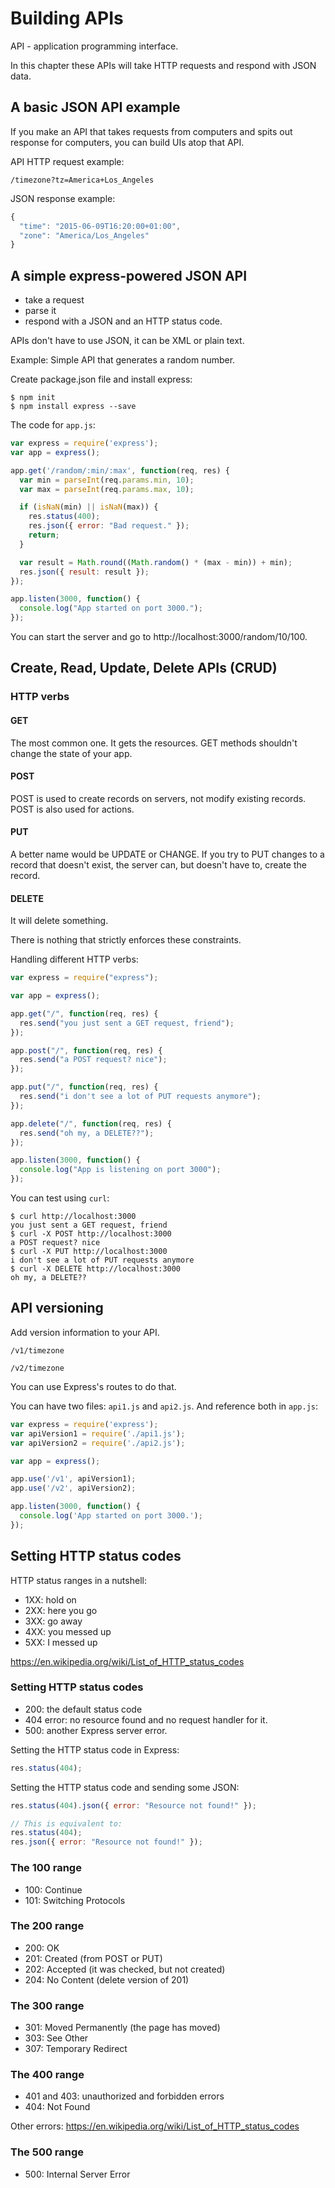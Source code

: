 # Building APIs

API - application programming interface.

In this chapter these APIs will take HTTP requests and respond with JSON data.

## A basic JSON API example

If you make an API that takes requests from computers and spits out response for computers, you can build UIs atop that API.

API HTTP request example:
```
/timezone?tz=America+Los_Angeles
```

JSON response example:
```javascript
{
  "time": "2015-06-09T16:20:00+01:00",
  "zone": "America/Los_Angeles"
}
```

## A simple express-powered JSON API

* take a request
* parse it
* respond with a JSON and an HTTP status code.

APIs don't have to use JSON, it can be XML or plain text.

Example: Simple API that generates a random number.

Create package.json file and install express:
```
$ npm init
$ npm install express --save
```

The code for `app.js`:
```javascript
var express = require('express');
var app = express();

app.get('/random/:min/:max', function(req, res) {
  var min = parseInt(req.params.min, 10);
  var max = parseInt(req.params.max, 10);

  if (isNaN(min) || isNaN(max)) {
    res.status(400);
    res.json({ error: "Bad request." });
    return;
  }

  var result = Math.round((Math.random() * (max - min)) + min);
  res.json({ result: result });
});

app.listen(3000, function() {
  console.log("App started on port 3000.");
});
```

You can start the server and go to http://localhost:3000/random/10/100.

## Create, Read, Update, Delete APIs (CRUD)

### HTTP verbs

#### GET

The most common one. It gets the resources. GET methods shouldn't change the state of your app.

#### POST

POST is used to create records on servers, not modify existing records. POST is also used for actions.

#### PUT

A better name would be UPDATE or CHANGE. If you try to PUT changes to a record that doesn't exist, the server can, but doesn't have to, create the record.

#### DELETE

It will delete something.

There is nothing that strictly enforces these constraints.

Handling different HTTP verbs:
```javascript
var express = require("express");

var app = express();

app.get("/", function(req, res) {
  res.send("you just sent a GET request, friend");
});

app.post("/", function(req, res) {
  res.send("a POST request? nice");
});

app.put("/", function(req, res) {
  res.send("i don't see a lot of PUT requests anymore");
});

app.delete("/", function(req, res) {
  res.send("oh my, a DELETE??");
});

app.listen(3000, function() {
  console.log("App is listening on port 3000");
});
```

You can test using `curl`:

```
$ curl http://localhost:3000
you just sent a GET request, friend
$ curl -X POST http://localhost:3000
a POST request? nice
$ curl -X PUT http://localhost:3000
i don't see a lot of PUT requests anymore
$ curl -X DELETE http://localhost:3000
oh my, a DELETE??
```

## API versioning

Add version information to your API.

```
/v1/timezone
```

```
/v2/timezone
```

You can use Express's routes to do that.

You can have two files: `api1.js` and `api2.js`. And reference both in `app.js`:

```javascript
var express = require('express');
var apiVersion1 = require('./api1.js');
var apiVersion2 = require('./api2.js');

var app = express();

app.use('/v1', apiVersion1);
app.use('/v2', apiVersion2);

app.listen(3000, function() {
  console.log('App started on port 3000.');
});
```

## Setting HTTP status codes

HTTP status ranges in a nutshell:

* 1XX: hold on
* 2XX: here you go
* 3XX: go away
* 4XX: you messed up
* 5XX: I messed up

https://en.wikipedia.org/wiki/List_of_HTTP_status_codes

### Setting HTTP status codes

* 200: the default status code
* 404 error: no resource found and no request handler for it.
* 500: another Express server error.

Setting the HTTP status code in Express:
```javascript
res.status(404);
```

Setting the HTTP status code and sending some JSON:
```javascript
res.status(404).json({ error: "Resource not found!" });

// This is equivalent to:
res.status(404);
res.json({ error: "Resource not found!" });
```

### The 100 range

* 100: Continue
* 101: Switching Protocols

### The 200 range

* 200: OK
* 201: Created (from POST or PUT)
* 202: Accepted (it was checked, but not created)
* 204: No Content (delete version of 201)

### The 300 range

* 301: Moved Permanently (the page has moved)
* 303: See Other
* 307: Temporary Redirect

### The 400 range

* 401 and 403: unauthorized and forbidden errors
* 404: Not Found

Other errors: https://en.wikipedia.org/wiki/List_of_HTTP_status_codes

### The 500 range

* 500: Internal Server Error
